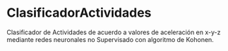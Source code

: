 # ClasificadorActividades
Clasificador de Actividades de acuerdo a valores de aceleración en x-y-z mediante redes neuronales no Supervisado con algoritmo de Kohonen.
